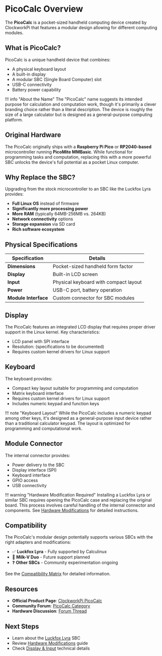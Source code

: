 # PicoCalc Overview

The **PicoCalc** is a pocket-sized handheld computing device created by ClockworkPi that features a modular design allowing for different computing modules.

## What is PicoCalc?

PicoCalc is a unique handheld device that combines:

- A physical keyboard layout
- A built-in display
- A modular SBC (Single Board Computer) slot
- USB-C connectivity
- Battery power capability

!!! info "About the Name"
    The "PicoCalc" name suggests its intended purpose for calculation and computation work, though it's primarily a clever branding choice rather than a literal description. The device is roughly the size of a large calculator but is designed as a general-purpose computing platform.

## Original Hardware

The PicoCalc originally ships with a **Raspberry Pi Pico** or **RP2040-based** microcontroller running **PicoMite MMBasic**. While functional for programming tasks and computation, replacing this with a more powerful SBC unlocks the device's full potential as a pocket Linux computer.

## Why Replace the SBC?

Upgrading from the stock microcontroller to an SBC like the Luckfox Lyra provides:

- **Full Linux OS** instead of firmware
- **Significantly more processing power**
- **More RAM** (typically 64MB-256MB vs. 264KB)
- **Network connectivity** options
- **Storage expansion** via SD card
- **Rich software ecosystem**

## Physical Specifications

| Specification | Details |
|--------------|---------|
| **Dimensions** | Pocket-sized handheld form factor |
| **Display** | Built-in LCD screen |
| **Input** | Physical keyboard with compact layout |
| **Power** | USB-C port, battery operation |
| **Module Interface** | Custom connector for SBC modules |

## Display

The PicoCalc features an integrated LCD display that requires proper driver support in the Linux kernel. Key characteristics:

- LCD panel with SPI interface
- Resolution: (specifications to be documented)
- Requires custom kernel drivers for Linux support

## Keyboard

The keyboard provides:

- Compact key layout suitable for programming and computation
- Matrix keyboard interface
- Requires custom kernel drivers for Linux support
- Includes numeric keypad and function keys

!!! note "Keyboard Layout"
    While the PicoCalc includes a numeric keypad among other keys, it's designed as a general-purpose input device rather than a traditional calculator keypad. The layout is optimized for programming and computational work.

## Module Connector

The internal connector provides:

- Power delivery to the SBC
- Display interface (SPI)
- Keyboard interface
- GPIO access
- USB connectivity

!!! warning "Hardware Modification Required"
    Installing a Luckfox Lyra or similar SBC requires opening the PicoCalc case and replacing the original board. This process involves careful handling of the internal connector and components. See [Hardware Modifications](modifications.md) for detailed instructions.

## Compatibility

The PicoCalc's modular design potentially supports various SBCs with the right adapters and modifications:

- ✅ **Luckfox Lyra** - Fully supported by Calculinux
- 🚧 **Milk-V Duo** - Future support planned
- ❓ **Other SBCs** - Community experimentation ongoing

See the [Compatibility Matrix](compatibility.md) for detailed information.

## Resources

- **Official Product Page**: [ClockworkPi PicoCalc](https://www.clockworkpi.com/)
- **Community Forum**: [PicoCalc Category](https://forum.clockworkpi.com/c/picocalc/31)
- **Hardware Discussion**: [Forum Thread](https://forum.clockworkpi.com/t/luckfox-lyra-on-picocalc/16280)

## Next Steps

- Learn about the [Luckfox Lyra](luckfox-lyra.md) SBC
- Review [Hardware Modifications](modifications.md) guide
- Check [Display & Input](display-input.md) technical details
